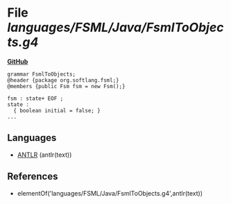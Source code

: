 # File _languages/FSML/Java/FsmlToObjects.g4_
**[GitHub](https://github.com/softlang/yas/blob/master/languages/FSML/Java/FsmlToObjects.g4)**
```
grammar FsmlToObjects;
@header {package org.softlang.fsml;}
@members {public Fsm fsm = new Fsm();}

fsm : state+ EOF ;
state : 
  { boolean initial = false; } 
...
```

## Languages
* [ANTLR](../languages/ANTLR.md) (antlr(text))

## References
* elementOf('languages/FSML/Java/FsmlToObjects.g4',antlr(text))
